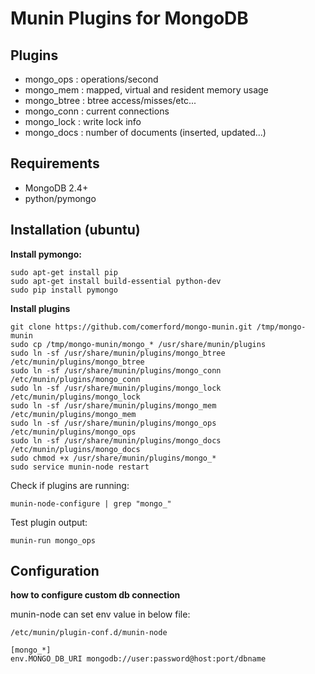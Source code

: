 
Munin Plugins for MongoDB
============

Plugins
----------
* mongo_ops   : operations/second
* mongo_mem   : mapped, virtual and resident memory usage
* mongo_btree : btree access/misses/etc...
* mongo_conn  : current connections
* mongo_lock  : write lock info
* mongo_docs  : number of documents (inserted, updated...)

Requirements
-----------
* MongoDB 2.4+
* python/pymongo

Installation (ubuntu)
------------

**Install pymongo:**

    sudo apt-get install pip
    sudo apt-get install build-essential python-dev
    sudo pip install pymongo

**Install plugins**

    git clone https://github.com/comerford/mongo-munin.git /tmp/mongo-munin
    sudo cp /tmp/mongo-munin/mongo_* /usr/share/munin/plugins
    sudo ln -sf /usr/share/munin/plugins/mongo_btree /etc/munin/plugins/mongo_btree
    sudo ln -sf /usr/share/munin/plugins/mongo_conn /etc/munin/plugins/mongo_conn
    sudo ln -sf /usr/share/munin/plugins/mongo_lock /etc/munin/plugins/mongo_lock
    sudo ln -sf /usr/share/munin/plugins/mongo_mem /etc/munin/plugins/mongo_mem
    sudo ln -sf /usr/share/munin/plugins/mongo_ops /etc/munin/plugins/mongo_ops
    sudo ln -sf /usr/share/munin/plugins/mongo_docs /etc/munin/plugins/mongo_docs
    sudo chmod +x /usr/share/munin/plugins/mongo_*
    sudo service munin-node restart

Check if plugins are running:

    munin-node-configure | grep "mongo_"

Test plugin output:

    munin-run mongo_ops

Configuration
-----------

**how to configure custom db connection**

munin-node can set env value in below file:

`/etc/munin/plugin-conf.d/munin-node`

    [mongo_*]
    env.MONGO_DB_URI mongodb://user:password@host:port/dbname

